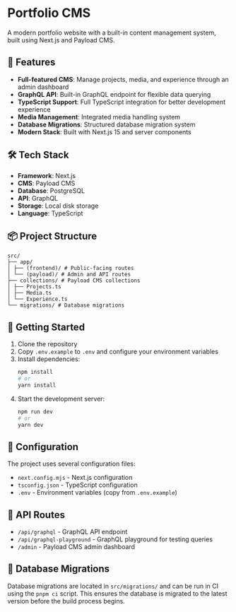 # Portfolio CMS

A modern portfolio website with a built-in content management system, built using Next.js and Payload CMS.

## 🚀 Features

- **Full-featured CMS**: Manage projects, media, and experience through an admin dashboard
- **GraphQL API**: Built-in GraphQL endpoint for flexible data querying
- **TypeScript Support**: Full TypeScript integration for better development experience
- **Media Management**: Integrated media handling system
- **Database Migrations**: Structured database migration system
- **Modern Stack**: Built with Next.js 15 and server components

## 🛠 Tech Stack

- **Framework**: Next.js
- **CMS**: Payload CMS
- **Database**: PostgreSQL
- **API**: GraphQL
- **Storage**: Local disk storage
- **Language**: TypeScript

## 📦 Project Structure

```
src/
├── app/
│ ├── (frontend)/ # Public-facing routes
│ └── (payload)/ # Admin and API routes
├── collections/ # Payload CMS collections
│ ├── Projects.ts
│ ├── Media.ts
│ └── Experience.ts
└── migrations/ # Database migrations
```

## 🚦 Getting Started

1. Clone the repository
2. Copy `.env.example` to `.env` and configure your environment variables
3. Install dependencies:
   ```bash
   npm install
   # or
   yarn install
   ```
4. Start the development server:
   ```bash
   npm run dev
   # or
   yarn dev
   ```

## 🔧 Configuration

The project uses several configuration files:

- `next.config.mjs` - Next.js configuration
- `tsconfig.json` - TypeScript configuration
- `.env` - Environment variables (copy from `.env.example`)

## 📝 API Routes

- `/api/graphql` - GraphQL API endpoint
- `/api/graphql-playground` - GraphQL playground for testing queries
- `/admin` - Payload CMS admin dashboard

## 🔄 Database Migrations

Database migrations are located in `src/migrations/` and can be run in CI using the `pnpm ci` script.
This ensures the database is migrated to the latest version before the build process begins.
